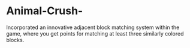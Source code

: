 # Animal-Crush-
 Incorporated an innovative adjacent block matching system within the game, where you get points for matching at least three similarly colored blocks.

